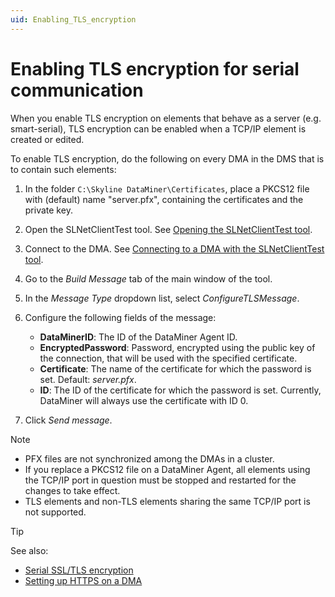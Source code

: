 ```yaml
---
uid: Enabling_TLS_encryption
---
```


# Enabling TLS encryption for serial communication

When you enable TLS encryption on elements that behave as a server (e.g. smart-serial), TLS encryption can be enabled when a TCP/IP element is created or edited.

To enable TLS encryption, do the following on every DMA in the DMS that is to contain such elements:

1. In the folder `C:\Skyline DataMiner\Certificates`, place a PKCS12 file with (default) name "server.pfx", containing the certificates and the private key.

1. Open the SLNetClientTest tool. See [Opening the SLNetClientTest tool](xref:Opening_the_SLNetClientTest_tool).

1. Connect to the DMA. See [Connecting to a DMA with the SLNetClientTest tool](xref:Connecting_to_a_DMA_with_the_SLNetClientTest_tool).

1. Go to the *Build Message* tab of the main window of the tool.

1. In the *Message Type* dropdown list, select *ConfigureTLSMessage*.

1. Configure the following fields of the message:

   - **DataMinerID**: The ID of the DataMiner Agent ID.
   - **EncryptedPassword**: Password, encrypted using the public key of the connection, that will be used with the specified certificate.
   - **Certificate**: The name of the certificate for which the password is set. Default: *server.pfx*.
   - **ID**: The ID of the certificate for which the password is set. Currently, DataMiner will always use the certificate with ID 0.

1. Click *Send message*.

> [!NOTE]
>
> - PFX files are not synchronized among the DMAs in a cluster.
> - If you replace a PKCS12 file on a DataMiner Agent, all elements using the TCP/IP port in question must be stopped and restarted for the changes to take effect.
> - TLS elements and non-TLS elements sharing the same TCP/IP port is not supported.

> [!TIP]
> See also:
>
> - [Serial SSL/TLS encryption](xref:ConnectionsSerialSslTls)
> - [Setting up HTTPS on a DMA](xref:Setting_up_HTTPS_on_a_DMA)
